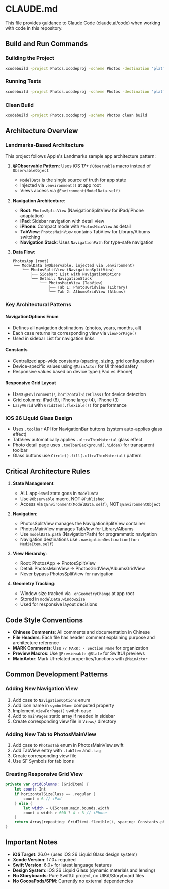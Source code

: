 # CLAUDE.md

This file provides guidance to Claude Code (claude.ai/code) when working with code in this repository.

## Build and Run Commands

### Building the Project
```bash
xcodebuild -project Photos.xcodeproj -scheme Photos -destination 'platform=iOS Simulator,name=iPhone 16' build
```

### Running Tests
```bash
xcodebuild -project Photos.xcodeproj -scheme Photos -destination 'platform=iOS Simulator,name=iPhone 16' test
```

### Clean Build
```bash
xcodebuild -project Photos.xcodeproj -scheme Photos clean build
```

## Architecture Overview

### Landmarks-Based Architecture
This project follows Apple's Landmarks sample app architecture pattern:

1. **@Observable Pattern**: Uses iOS 17+ `@Observable` macro instead of `ObservableObject`
   - `ModelData` is the single source of truth for app state
   - Injected via `.environment()` at app root
   - Views access via `@Environment(ModelData.self)`

2. **Navigation Architecture**:
   - **Root**: `PhotosSplitView` (NavigationSplitView for iPad/iPhone adaptation)
   - **iPad**: Sidebar navigation with detail view
   - **iPhone**: Compact mode with `PhotosMainView` as detail
   - **TabView**: `PhotosMainView` contains TabView for Library/Albums switching
   - **Navigation Stack**: Uses `NavigationPath` for type-safe navigation

3. **Data Flow**:
   ```
   PhotosApp (root)
   └── ModelData (@Observable, injected via .environment)
       └── PhotosSplitView (NavigationSplitView)
           ├── Sidebar: List with NavigationOptions
           └── Detail: NavigationStack
               └── PhotosMainView (TabView)
                   ├── Tab 1: PhotosGridView (Library)
                   └── Tab 2: AlbumsGridView (Albums)
   ```

### Key Architectural Patterns

#### NavigationOptions Enum
- Defines all navigation destinations (photos, years, months, all)
- Each case returns its corresponding view via `viewForPage()`
- Used in sidebar List for navigation links

#### Constants
- Centralized app-wide constants (spacing, sizing, grid configuration)
- Device-specific values using `@MainActor` for UI thread safety
- Responsive values based on device type (iPad vs iPhone)

#### Responsive Grid Layout
- Uses `@Environment(\.horizontalSizeClass)` for device detection
- Grid columns: iPad (6), iPhone large (4), iPhone (3)
- `LazyVGrid` with `GridItem(.flexible())` for performance

### iOS 26 Liquid Glass Design
- Uses `.toolbar` API for NavigationBar buttons (system auto-applies glass effect)
- TabView automatically applies `.ultraThinMaterial` glass effect
- Photo detail page uses `.toolbarBackground(.hidden)` for transparent toolbar
- Glass buttons use `Circle().fill(.ultraThinMaterial)` pattern

## Critical Architecture Rules

1. **State Management**:
   - ALL app-level state goes in `ModelData`
   - Use `@Observable` macro, NOT `@Published`
   - Access via `@Environment(ModelData.self)`, NOT `@EnvironmentObject`

2. **Navigation**:
   - PhotosSplitView manages the NavigationSplitView container
   - PhotosMainView manages TabView for Library/Albums
   - Use `modelData.path` (NavigationPath) for programmatic navigation
   - Navigation destinations use `.navigationDestination(for: MediaItem.self)`

3. **View Hierarchy**:
   - Root: PhotosApp → PhotosSplitView
   - Detail: PhotosMainView → PhotosGridView/AlbumsGridView
   - Never bypass PhotosSplitView for navigation

4. **Geometry Tracking**:
   - Window size tracked via `.onGeometryChange` at app root
   - Stored in `modelData.windowSize`
   - Used for responsive layout decisions

## Code Style Conventions

- **Chinese Comments**: All comments and documentation in Chinese
- **File Headers**: Each file has header comment explaining purpose and architecture reference
- **MARK Comments**: Use `// MARK: - Section Name` for organization
- **Preview Macros**: Use `@Previewable @State` for SwiftUI previews
- **MainActor**: Mark UI-related properties/functions with `@MainActor`

## Common Development Patterns

### Adding New Navigation View
1. Add case to `NavigationOptions` enum
2. Add icon name in `symbolName` computed property
3. Implement `viewForPage()` switch case
4. Add to `mainPages` static array if needed in sidebar
5. Create corresponding view file in `Views/` directory

### Adding New Tab to PhotosMainView
1. Add case to `PhotosTab` enum in PhotosMainView.swift
2. Add TabView entry with `.tabItem` and `.tag`
3. Create corresponding view file
4. Use SF Symbols for tab icons

### Creating Responsive Grid View
```swift
private var gridColumns: [GridItem] {
    let count: Int
    if horizontalSizeClass == .regular {
        count = 6 // iPad
    } else {
        let width = UIScreen.main.bounds.width
        count = width > 600 ? 4 : 3 // iPhone
    }
    return Array(repeating: GridItem(.flexible(), spacing: Constants.photoGridSpacing), count: count)
}
```

## Important Notes

- **iOS Target**: 26.0+ (uses iOS 26 Liquid Glass design system)
- **Xcode Version**: 17.0+ required
- **Swift Version**: 6.0+ for latest language features
- **Design System**: iOS 26 Liquid Glass (dynamic materials and lensing)
- **No Storyboards**: Pure SwiftUI project, no UIKit/Storyboard files
- **No CocoaPods/SPM**: Currently no external dependencies

